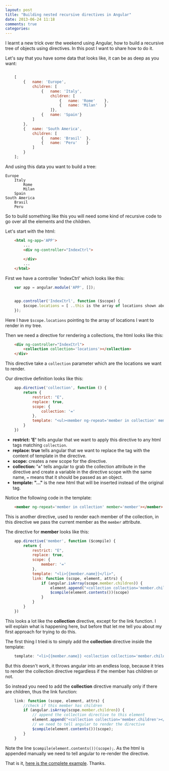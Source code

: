 ```yaml
---
layout: post
title: "Building nested recursive directives in Angular"
date: 2013-06-24 11:18
comments: true
categories: 
---
```


I learnt a new trick over the weekend using Angular, how to build a recursive tree of objects using directives. In this post I want to share how to do it.

Let's say that you have some data that looks like, it can be as deep as you want:

```js

	[
		{	name: 'Europe',
			children: [
				{	name: 'Italy',
					children: [
						{	name: 'Rome'	},
						{	name: 'Milan'	}
					]}, 
				{	name: 'Spain'}
			]
		}, 
		{	name: 'South America',
			children: [
				{	name: 'Brasil'	},
				{	name: 'Peru'	}
			]
		}
	];
```

And using this data you want to build a tree:

	Europe
		Italy
			Rome
			Milan
		Spain
	South America
		Brasil
		Peru

So to build something like this you will need some kind of recursive code to go over all the elements and the children.

Let's start with the html:

```html
	<html ng-app='APP'>
		...
		<div ng-controller="IndexCtrl">
		
		</div>
		...
	</html>
```

First we have a controller 'IndexCtrl' which looks like this:

```js
	var app = angular.module('APP', []);


	app.controller('IndexCtrl', function ($scope) {
		$scope.locations = [ ..this is the array of locations shown above ..]; 
	});
```

Here I have `$scope.locations` pointing to the array of locations I want to render in my tree. 

Then we need a directive for rendering a collections, the html looks like this:


```html
	<div ng-controller="IndexCtrl">
		<collection collection='locations'></collection>
	</div>
```

This directive take a `collection` parameter which are the locations we want to render.


Our directive definition looks like this:

```js
	app.directive('collection', function () {
		return {
			restrict: "E",
			replace: true,
			scope: {
				collection: '='
			},
			template: "<ul><member ng-repeat='member in collection' member='member'></member></ul>"
		}
	})
```

- __restrict: 'E'__ tells angular that we want to apply this directive to any html tags matching `collection`.
- __replace: true__ tells angular that we want to replace the tag with the content of template in the directive.
- __scope:__ creates a new scope for the directive.
- __collection: '='__ tells angular to grab the collection attribute in the directive and create a variable in the directive scope with the same name, `=` means that it should be passed as an object.
- __template: "…"__ is the new html that will be inserted instead of the original tag.

Notice the following code in the template:

```html
	<member ng-repeat='member in collection' member='member'></member>
```

This is another directive, used to render each member of the collection, in this directive we pass the current member as the `member` attribute.

The directive for __member__ looks like this:

```js
	app.directive('member', function ($compile) {
		return {
			restrict: "E",
			replace: true,
			scope: {
				member: '='
			},
			template: "<li>{{member.name}}</li>",
			link: function (scope, element, attrs) {
				if (angular.isArray(scope.member.children)) {
					element.append("<collection collection='member.children'></collection>"); 
					$compile(element.contents())(scope)
				}
			}
		}
	})
```

This looks a lot like the __collection__ directive, except for the link function. I will explain what is happening here, but before that let me tell you about my first approach for trying to do this.

The first thing I tried is to simply add the __collection__ directive inside the template:

```js
	template: "<li>{{member.name}} <collection collection='member.children'></collection></li>"
```

But this doesn't work, it throws angular into an endless loop, because it tries to render the collection directive regardless if the member has children or not.

So instead you need to add the __collection__ directive manually only if there are children, thus the link function:

```js
	link: function (scope, element, attrs) {
		//check if this member has children
		if (angular.isArray(scope.member.children)) {
			// append the collection directive to this element
			element.append("<collection collection='member.children'></collection>"); 
			// we need to tell angular to render the directive
			$compile(element.contents())(scope);
		}
	}
```

Note the line `$compile(element.contents())(scope);`. As the html is appended manually we need to tell angular to re-render the directive.

That is it, [here is the complete example](http://jsbin.com/acibiv/3/). Thanks.
